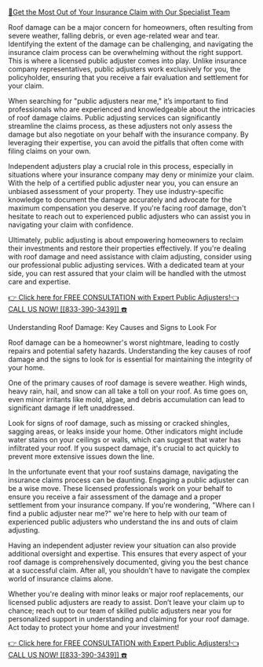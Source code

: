 [🚩Get the Most Out of Your Insurance Claim with Our Specialist Team](https://ipassn.com/get-free-consultation/7bcc544f78fa84ffd4d6f911918dc300/)

Roof damage can be a major concern for homeowners, often resulting from severe weather, falling debris, or even age-related wear and tear. Identifying the extent of the damage can be challenging, and navigating the insurance claim process can be overwhelming without the right support. This is where a licensed public adjuster comes into play. Unlike insurance company representatives, public adjusters work exclusively for you, the policyholder, ensuring that you receive a fair evaluation and settlement for your claim.

When searching for "public adjusters near me," it’s important to find professionals who are experienced and knowledgeable about the intricacies of roof damage claims. Public adjusting services can significantly streamline the claims process, as these adjusters not only assess the damage but also negotiate on your behalf with the insurance company. By leveraging their expertise, you can avoid the pitfalls that often come with filing claims on your own.

Independent adjusters play a crucial role in this process, especially in situations where your insurance company may deny or minimize your claim. With the help of a certified public adjuster near you, you can ensure an unbiased assessment of your property. They use industry-specific knowledge to document the damage accurately and advocate for the maximum compensation you deserve. If you're facing roof damage, don't hesitate to reach out to experienced public adjusters who can assist you in navigating your claim with confidence.

Ultimately, public adjusting is about empowering homeowners to reclaim their investments and restore their properties effectively. If you're dealing with roof damage and need assistance with claim adjusting, consider using our professional public adjusting services. With a dedicated team at your side, you can rest assured that your claim will be handled with the utmost care and expertise.

[👉 Click here for FREE CONSULTATION with Expert Public Adjusters!👈 ](https://ipassn.com/get-free-consultation/7bcc544f78fa84ffd4d6f911918dc300/)
[CALL US NOW!  [[833-390-3439]] ☎️](https://ipassn.com/get-free-consultation/7bcc544f78fa84ffd4d6f911918dc300/)



Understanding Roof Damage: Key Causes and Signs to Look For

Roof damage can be a homeowner's worst nightmare, leading to costly repairs and potential safety hazards. Understanding the key causes of roof damage and the signs to look for is essential for maintaining the integrity of your home.

One of the primary causes of roof damage is severe weather. High winds, heavy rain, hail, and snow can all take a toll on your roof. As time goes on, even minor irritants like mold, algae, and debris accumulation can lead to significant damage if left unaddressed.

Look for signs of roof damage, such as missing or cracked shingles, sagging areas, or leaks inside your home. Other indicators might include water stains on your ceilings or walls, which can suggest that water has infiltrated your roof. If you suspect damage, it's crucial to act quickly to prevent more extensive issues down the line.

In the unfortunate event that your roof sustains damage, navigating the insurance claims process can be daunting. Engaging a public adjuster can be a wise move. These licensed professionals work on your behalf to ensure you receive a fair assessment of the damage and a proper settlement from your insurance company. If you're wondering, "Where can I find a public adjuster near me?" we're here to help with our team of experienced public adjusters who understand the ins and outs of claim adjusting.

Having an independent adjuster review your situation can also provide additional oversight and expertise. This ensures that every aspect of your roof damage is comprehensively documented, giving you the best chance at a successful claim. After all, you shouldn't have to navigate the complex world of insurance claims alone.

Whether you're dealing with minor leaks or major roof replacements, our licensed public adjusters are ready to assist. Don’t leave your claim up to chance; reach out to our team of skilled public adjusters near you for personalized support in understanding and claiming for your roof damage. Act today to protect your home and your investment!

[👉 Click here for FREE CONSULTATION with Expert Public Adjusters!👈 ](https://ipassn.com/get-free-consultation/7bcc544f78fa84ffd4d6f911918dc300/)
[CALL US NOW!  [[833-390-3439]] ☎️](https://ipassn.com/get-free-consultation/7bcc544f78fa84ffd4d6f911918dc300/)

